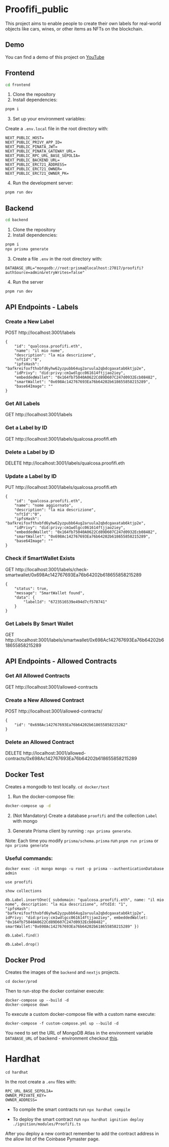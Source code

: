 # Proofifi_public
This project aims to enable people to create their own labels for real-world objects like cars, wines, or other items as NFTs on the blockchain. 

## Demo
You can find a demo of this project on [YouTube](https://www.youtube.com/watch?v=-lPHbA9CEeY)

## Frontend
```bash
cd frontend
```

1. Clone the repository
2. Install dependencies:

```bash
pnpm i
```

3. Set up your environment variables:

Create a `.env.local` file in the root directory with:

```
NEXT_PUBLIC_HOST=
NEXT_PUBLIC_PRIVY_APP_ID=
NEXT_PUBLIC_PINATA_JWT=
NEXT_PUBLIC_PINATA_GATEWAY_URL=
NEXT_PUBLIC_RPC_URL_BASE_SEPOLIA=
NEXT_PUBLIC_BACKEND_URL=
NEXT_PUBLIC_ERC721_ADDRESS=
NEXT_PUBLIC_ERC721_OWNER=
NEXT_PUBLIC_ERC721_OWNER_PK=
```

4. Run the development server:

```bash
pnpm run dev
```

## Backend
```bash
cd backend
```

1. Clone the repository
2. Install dependencies:

```bash
pnpm i
npx prisma generate
```

3. Create a file `.env` in the root directory with:
```
DATABASE_URL="mongodb://root:prisma@localhost:27017/proofifi?authSource=admin&retryWrites=false"
```
4. Run the server

```bash
pnpm run dev
```

## API Endpoints - Labels
### Create a New Label
POST http://localhost:3001/labels
```
{
    "id": "qualcosa.proofifi.eth",
    "name": "il mio nome",
    "description": "la mia descrizione",
    "nftId":"0",
    "ipfsHash": "bafkreifoxfthxbfd6yhw62yzpubb64ug2aruula2qbdcgaxatab6ktjp2e",
    "idPrivy": "did:privy:cm1wdlgcc061614ftjjao2iey",
    "embeddedWallet": "0x164fb75040A0622Cd89D607C247d0932Ecb08482",
    "smartWallet": "0x698Ac142767693Ea76b64202b618655858215289",
    "base64Image": ""
}
```

### Get All Labels
GET http://localhost:3001/labels

### Get a Label by ID
GET http://localhost:3001/labels/qualcosa.proofifi.eth

### Delete a Label by ID
DELETE http://localhost:3001/labels/qualcosa.proofifi.eth

### Update a Label by ID
PUT http://localhost:3001/labels/qualcosa.proofifi.eth
```
{
    "id": "qualcosa.proofifi.eth",
    "name": "nome aggiornato",
    "description": "la mia descrizione",
    "nftId":"0",
    "ipfsHash": "bafkreifoxfthxbfd6yhw62yzpubb64ug2aruula2qbdcgaxatab6ktjp2e",
    "idPrivy": "did:privy:cm1wdlgcc061614ftjjao2iey",
    "embeddedWallet": "0x164fb75040A0622Cd89D607C247d0932Ecb08482",
    "smartWallet": "0x698Ac142767693Ea76b64202b618655858215289",
    "base64Image": ""
}
```

### Check if SmartWallet Exists
GET http://localhost:3001/labels/check-smartwallet/0x698Ac142767693Ea76b64202b618655858215289

```
{
    "status": true,
    "message": "SmartWallet found",
    "data": {
        "labelId": "6723516539e494d7cf578741"
    }
}
```

### Get Labels By Smart Wallet
GET http://localhost:3001/labels/smartwallet/0x698Ac142767693Ea76b64202b618655858215289

## API Endpoints - Allowed Contracts
### Get All Allowed Contracts
GET http://localhost:3001/allowed-contracts

### Create a New Allowed Contract
POST http://localhost:3001/allowed-contracts/
```
{
    "id": "0x698Ac142767693Ea76b64202b618655858215282"
}
```

### Delete an Allowed Contract
DELETE http://localhost:3001/allowed-contracts/0x698Ac142767693Ea76b64202b618655858215289

## Docker Test
Creates a mongodb to test locally.
`cd docker/test` 

1. Run the docker-compose file:

```bash
docker-compose up -d
```
2. (Not Mandatory) Create a database `proofifi` and the collection `Label` with mongo

3. Generate Prisma client by running : `npx prisma generate`. 

Note: Each time you modify `prisma/schema.prisma` run `pnpm run prisma` or `npx prisma generate`

### Useful commands:

```
docker exec -it mongo mongo -u root -p prisma --authenticationDatabase admin 

use proofifi

show collections

db.Label.insertOne({ subdomain: "qualcosa.proofifi.eth", name: "il mio nome", description: "la mia descrizione", nftdId: "1",
"ipfsHash": "bafkreifoxfthxbfd6yhw62yzpubb64ug2aruula2qbdcgaxatab6ktjp2e", idPrivy: "did:privy:cm1wdlgcc061614ftjjao2iey", embeddedWallet: "0x164fb75040A0622Cd89D607C247d0932Ecb08482", smartWallet:"0x698Ac142767693Ea76b64202b618655858215289" })

db.Label.find()

db.Label.drop()

``` 

## Docker Prod
Creates the images of the `backend` and `nextjs` projects.

`cd docker/prod`

Then to run-stop the docker container execute:

```
docker-compose up --build -d
docker-compose down
```

To execute a custom docker-compose file with a custom name execute:
```
docker-compose -f custom-compose.yml up --build -d
```

You need to set the URL of MongoDB Atlas in the environment variable `DATABASE_URL` of backend - environment checkout [this](https://github.com/prisma/docs/issues/5562).


# Hardhat
`cd hardhat`

In the root create a `.env` files with:
```
RPC_URL_BASE_SEPOLIA=
OWNER_PRIVATE_KEY=
OWNER_ADDRESS=
```

- To compile the smart contracts run `npx hardhat compile`

- To deploy the smart contract run `npx hardhat ignition deploy ./ignition/modules/Proofifi.ts` 

After you deploy a new contract remember to add the contract address in the allow list of the Coinbase Pymaster page.